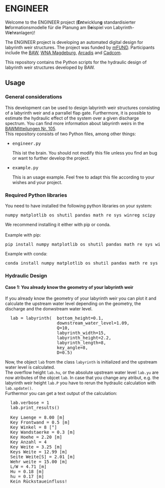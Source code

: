 # ENGINEER
Welcome to the ENGINEER project (**En**twicklun**g** standardisierter **In**formationsmodelle für die Planung am B**e**ispiel von Labyrinth-W**e**h**r**anlagen)!

The ENGINEER project is developing an automated digital design for labyrinth weir structures. The project was funded by [mFUND](https://bmdv.bund.de/DE/Themen/Digitales/mFund/Projekte/mfund-projekte.html). Participants include the [BAW](www.baw.de), [WNA Magdeburg](https://www.wna-magdeburg.wsv.de/Webs/WNA/WNA-Magdeburg/DE/Startseite/startseite_node.html), [Arcadis](https://www.arcadis.com/de-de) and [Cadcom](https://cadcom.de/).

This repository contains the Python scripts for the hydraulic design of labyrinth weir structures developed by BAW.

## Usage
### General considerations
This development can be used to design labyrinth weir structures consisting of a labyrinth weir and a parrallel flap gate. Furthermore, it is possible to estimate the hydraulic effect of the system over a given discharge spectrum. You can find more information about labyrinth weirs in the [BAWMitteilungen Nr. 105](https://hdl.handle.net/20.500.11970/107132).<br>
This repository consists of two Python files, among other things:
* <pre>engineer.py</pre> This ist the brain. You should not modify this file unless you find an bug or want to further develop the project.
* <pre>example.py</pre> This is an usage example. Feel free to adapt this file according to your wishes and your project.

### Required Python libraries
You need to have installed the following python libraries on your system:
<pre>numpy matplotlib os shutil pandas math re sys winreg scipy</pre>
We recommend installing it either with pip or conda.<br><br>
Example with pip:
<pre>pip install numpy matplotlib os shutil pandas math re sys winreg scipy</pre>
Example with conda:
<pre>conda install numpy matplotlib os shutil pandas math re sys winreg scipy</pre>

### Hydraulic Design
#### Case 1: You already know the geometry of your labyrinth weir
If you already know the geometry of your labyrinth weir you can plot it and calculate the upstream water level depending on the geometry, the discharge and the donwstream water level.
<pre>
  lab = labyrinth(  bottom_height=0.1,                          #bottom height [m]  
                    downstream_water_level=1.09,                #downstream Water level [m]
                    Q=10,                                       #discharge [m3/s]
                    labyrinth_width=15,                         #labyrinth weir width [m]
                    labyrinth_height=2.2,                       #labyrinth weir height [m]
                    labyrinth_length=8,                         #labyrinth weir length in flow direction [m]
                    key_angle=8,                                #key angle [degree]
                    D=0.5)                                      #front wall width [m]
</pre>
Now, the object `lab` from the class `labyrinth` is initialized and the upstream water level is calculated.<br>
The overflow height `lab.hu`, or the absolute upstream water level `lab.yu` are now atributes of the objcet `lab`. In case that you change any atribut, e.g. the labyrinth weir 
height `lab.P` you have to rerun the hydraulic calculation with `lab.update()`.<br>
Furthermor you can get a text output of the calculation:
<pre>
  lab.verbose = 1
  lab.print_results()

  Key Laenge = 8.00 [m] 
  Key Frontwand = 0.5 [m]
  Key Winkel = 8 [°]
  Key Wandstaerke = 0.3 [m]
  Key Hoehe = 2.20 [m]
  Key Anzahl = 4 
  Key Weite = 3.25 [m] 
  Keys Weite = 12.99 [m] 
  Seite Weite[S] = 2.01 [m] 
  Wehr weite = 15.00 [m] 
  L/W = 4.71 [m] 
  Hu = 0.18 [m] 
  hu = 0.17 [m] 
  Kein Rückstaueinfluss! 
</pre>
  
